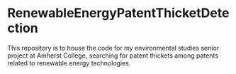 # RenewableEnergyPatentThicketDetection
This repository is to house the code for my environmental studies senior project at Amherst College, searching for patent thickets among patents related to renewable energy technologies.  
